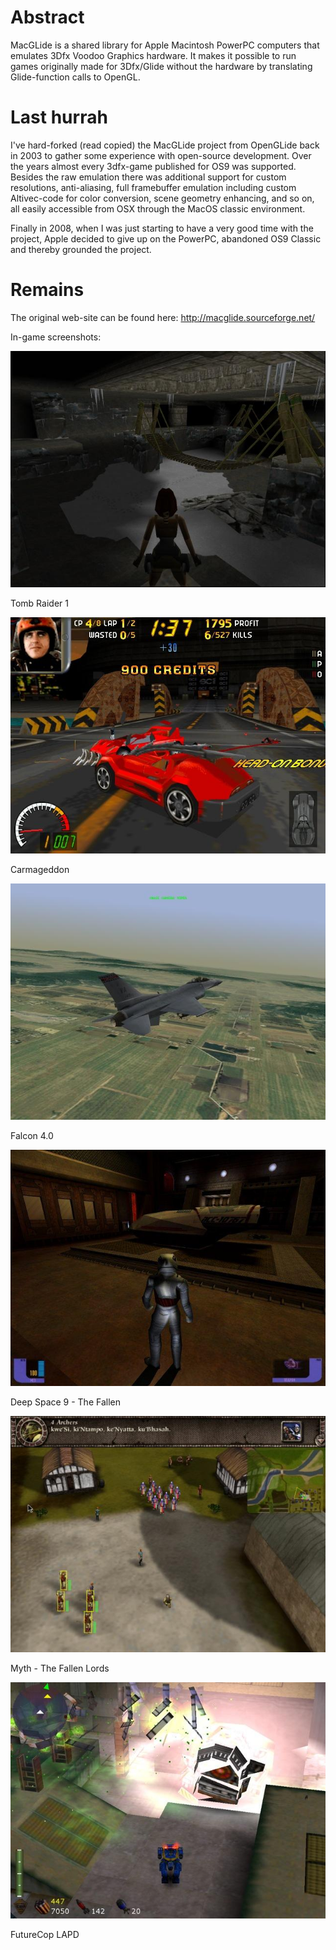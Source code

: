 # Abstract
MacGLide is a shared library for Apple Macintosh PowerPC computers that emulates 3Dfx Voodoo Graphics hardware. It makes it possible to run games originally made for 3Dfx/Glide without the hardware by translating Glide-function calls to OpenGL.

# Last hurrah
I've hard-forked (read copied) the MacGLide project from OpenGLide back in 2003 to gather some experience with open-source development. Over the years almost every 3dfx-game published for OS9 was supported. Besides the raw emulation there was additional support for custom resolutions, anti-aliasing, full framebuffer emulation including custom Altivec-code for color conversion, scene geometry enhancing, and so on, all easily accessible from OSX through the MacOS classic environment.

Finally in 2008, when I was just starting to have a very good time with the project, Apple decided to give up on the PowerPC, abandoned OS9 Classic and thereby grounded the project.

# Remains
The original web-site can be found here: http://macglide.sourceforge.net/

In-game screenshots:

![Tomb Raider 1](images/Tomb_Raider_1.jpg "Tomb Raider 1")

Tomb Raider 1


![Carmageddon](images/Carmageddon.jpg "Carmageddon")

Carmageddon


![Falcon 4.0 (with Realism Patch)](images/Falcon_4.0_with_Realism_Patch.jpg "Falcon 4.0 (with Realism Patch)")

Falcon 4.0


![Deep Space 9 - The Fallen](images/Deep_Space_9_-_The_Fallen.jpg "Deep Space 9 - The Fallen")

Deep Space 9 - The Fallen


![Myth - The Fallen Lords](images/Myth_-_The_Fallen_Lords.jpg "Myth - The Fallen Lords")

Myth - The Fallen Lords


![FutureCop LAPD](images/FutureCop_LAPD.jpg "FutureCop LAPD")

FutureCop LAPD


